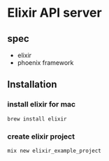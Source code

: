 # Elixir API server
## spec
- elixir
- phoenix framework

## Installation
### install elixir for mac
```
brew install elixir
```

### create elixir project
```
mix new elixir_example_project
```
